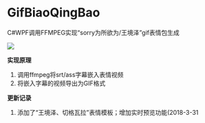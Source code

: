 # GifBiaoQingBao
C#WPF调用FFMPEG实现“sorry为所欲为/王境泽”gif表情包生成

![](https://github.com/Berumotto-Github/GifMake/blob/master/xing_gifmake/gifys.gif?raw=true)

**实现原理**
1. 调用ffmpeg将srt/ass字幕嵌入表情视频
2. 将嵌入字幕的视频导出为GIF格式

**更新记录**
1. 添加了“王境泽、切格瓦拉”表情模板；增加实时预览功能(2018-3-31
